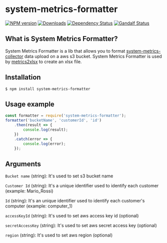 # system-metrics-formatter
[![NPM version][npm-image]][npm-url] [![Downloads][downloads-image]][npm-url] [![Dependency Status][dependencies-image]][dependencies-url] [![Gandalf Status][gandalf-image]][gandalf-url]

[npm-url]: https://www.npmjs.com/package/system-metrics-formatter
[npm-image]: http://img.shields.io/npm/v/system-metrics-formatter.svg?style=flat
[downloads-image]: https://img.shields.io/npm/dm/system-metrics-formatter.svg?style=flat-square
[dependencies-url]: href="https://david-dm.org/giowe/system-metrics-formatter
[dependencies-image]: https://david-dm.org/giowe/system-metrics-formatter.svg
[gandalf-url]: https://www.youtube.com/watch?v=Sagg08DrO5U
[gandalf-image]: http://img.shields.io/badge/gandalf-approved-61C6FF.svg

## What is System Metrics Formatter?
System Metrics Formatter is a lib that allows you to format [system-metrics-collector](https://www.npmjs.com/package/system-metrics-collector) data upload on a aws s3 bucket.
System Metrics Formatter is used by [metrics2xlsx](https://www.npmjs.com/package/metrics2xlsx) to create an xlsx file.

## Installation  
``$ npm install system-metrics-formatter``
## Usage example
```js
const formatter = require('system-metrics-formatter');
formatter('bucketName', 'customerId', 'id')
    .then(result => {
        console.log(result);
    })
    .catch(error => {
        console.log(error);
    });
```
## Arguments
`Bucket name`     (string): It's used to set s3 bucket name

`Customer Id`     (string): It's a unique identifier used to identify each customer (example: Mario_Rossi)

`Id`              (string): It's an unique identifier used to identify each customer's computer (example: computer_1)

`accessKeyId`     (string): It's used to set aws access key id (optional)

`secretAccessKey` (string): It's used to set aws secret access key (optional)

`region`          (string): It's used to set aws region (optional)
